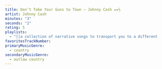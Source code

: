 ```yaml
---
title: Don’t Take Your Guns to Town — Johnny Cash ★★½
artist: Johnny Cash
minutes: "3"
seconds: "2"
rating: 5
playlists:
  - "[[a collection of narrative songs to transport you to a different world]]"
favoritesTrackNumber:
primaryMusicGenre:
  - country
secondaryMusicGenre:
  - outlaw country
---
```

